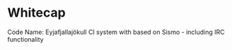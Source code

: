 Whitecap
================
Code Name: Eyjafjallajökull
CI system with based on Sismo - including IRC functionality
